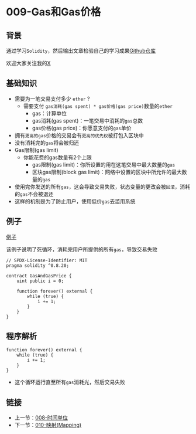 # 009-Gas和Gas价格

## 背景

通过学习`Solidity`，然后输出文章检验自己的学习成果[Github仓库](https://github.com/XdpCs/Solidity-learning)

欢迎大家关注我的[X](https://twitter.com/CsXdp)

## 基础知识

* 需要为一笔交易支付多少 `ether` ?
  * 需要支付 `gas消耗(gas spent) * gas价格(gas price)`数量的`ether`
    * gas：计算单位
    * gas消耗(gas spent)：一笔交易中消耗的`gas`总数
    * gas价格(gas price)：你愿意支付的`gas`单价
* 拥有`更高的gas`价格的交易会有`更高的优先权`被打包入区块中
* 没有消耗完的`gas`将会被归还
* Gas限制(gas limit)
  * 你能花费的gas数量有2个上限
    * gas限制(gas limit)：你所设置的用在这笔交易中最大数量的`gas`
    * 区块gas限制(block gas limit)：网络中设置的区块中所允许的最大数量的`gas`
* 使用完你发送的所有`gas`，这会导致交易失败，状态变量的更改会被`回滚`，消耗的`gas`不会被退还
* 这样的机制是为了防止用户，使用低价`gas`去滥用系统

## 例子

[例子](./GasAndGasPrice.sol)

该例子说明了死循环，消耗完用户所提供的所有`gas`，导致交易失败

```solidity
// SPDX-License-Identifier: MIT
pragma solidity ^0.8.20;

contract GasAndGasPrice {
    uint public i = 0;

    function forever() external {
        while (true) {
            i += 1;
        }
    }
}
```

## 程序解析

```solidity
function forever() external {
    while (true) {
        i += 1;
    }
}
```

* 这个循环运行直至所有`gas`消耗光，然后交易失败

## 链接

* 上一节：[008-时间单位](../008.TimeUnits/README.md)
* 下一节：[010-映射(Mapping)](../010.Mapping/README.md)

